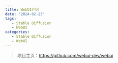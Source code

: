 ```yaml
---
title: WebUI介绍
date: '2024-02-23'
tags:
   - Stable Diffusion
   - WebUI
categories:
   - Stable Diffusion
   - WebUI
---
```




> 项目主页：https://github.com/webui-dev/webui